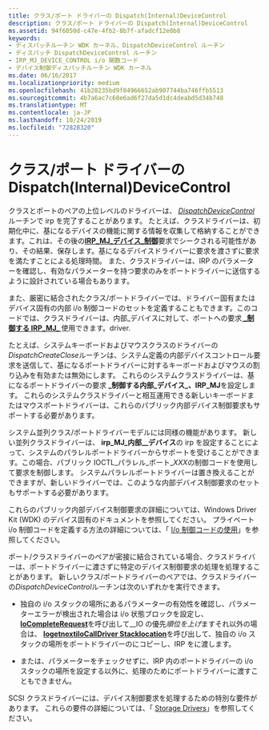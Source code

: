 ```yaml
---
title: クラス/ポート ドライバーの Dispatch(Internal)DeviceControl
description: クラス/ポート ドライバーの Dispatch(Internal)DeviceControl
ms.assetid: 94f6050d-c47e-4fb2-8b7f-afadcf12e0b8
keywords:
- ディスパッチルーチン WDK カーネル、DispatchDeviceControl ルーチン
- ディスパッチ DispatchDeviceControl ルーチン
- IRP_MJ_DEVICE_CONTROL i/o 関数コード
- デバイス制御ディスパッチルーチン WDK カーネル
ms.date: 06/16/2017
ms.localizationpriority: medium
ms.openlocfilehash: 41b28235bd9f84966652ab907744ba746ffb5513
ms.sourcegitcommit: 4b7a6ac7c68e6ad6f27da5d1dc4deabd5d34b748
ms.translationtype: MT
ms.contentlocale: ja-JP
ms.lasthandoff: 10/24/2019
ms.locfileid: "72828320"
---
```

# <a name="dispatchinternaldevicecontrol-in-classport-drivers"></a>クラス/ポート ドライバーの Dispatch(Internal)DeviceControl





クラスとポートのペアの上位レベルのドライバーは、 [*DispatchDeviceControl*](https://docs.microsoft.com/windows-hardware/drivers/ddi/wdm/nc-wdm-driver_dispatch)ルーチンで irp を完了することがあります。 たとえば、クラスドライバーは、初期化中に、基になるデバイスの機能に関する情報を収集して格納することができます。これは、その後の[**IRP\_MJ\_デバイス\_制御**](https://docs.microsoft.com/windows-hardware/drivers/kernel/irp-mj-device-control)要求でシークされる可能性があり、その結果、保存します。基になるデバイスドライバーに要求を渡さずに要求を満たすことによる処理時間。 また、クラスドライバーは、IRP のパラメーターを確認し、有効なパラメーターを持つ要求のみをポートドライバーに送信するように設計されている場合もあります。

また、厳密に結合されたクラス/ポートドライバーでは、ドライバー固有またはデバイス固有の内部 i/o 制御コードのセットを定義することもできます。このコードでは、クラスドライバーは、内部\_デバイスに対して、ポートへの要求[ **\_制御する IRP\_MJ\_** ](https://docs.microsoft.com/windows-hardware/drivers/kernel/irp-mj-internal-device-control)使用できます。driver.

たとえば、システムキーボードおよびマウスクラスのドライバーの*DispatchCreateClose*ルーチンは、システム定義の内部デバイスコントロール要求を送信して、基になるポートドライバーに対するキーボードおよびマウスの割り込みを有効または無効にします。 これらのシステムクラスドライバーは、基になるポートドライバーの要求 **\_制御する内部\_デバイス\_、IRP\_MJ**を設定します。 これらのシステムクラスドライバーと相互運用できる新しいキーボードまたはマウスポートドライバーは、これらのパブリック内部デバイス制御要求もサポートする必要があります。

システム並列クラス/ポートドライバーモデルには同様の機能があります。 新しい並列クラスドライバーは、 **irp\_MJ\_内部\_\_デバイス**の irp を設定することによって、システムのパラレルポートドライバーからサポートを受けることができます。この場合、パブリック IOCTL\_パラレル\_ポート\_*XXX*の制御コードを使用して要求を制御します。 システムパラレルポートドライバーは置き換えることができますが、新しいドライバーでは、このような内部デバイス制御要求のセットもサポートする必要があります。

これらのパブリック内部デバイス制御要求の詳細については、Windows Driver Kit (WDK) のデバイス固有のドキュメントを参照してください。 プライベート i/o 制御コードを定義する方法の詳細については、「 [I/o 制御コードの使用](using-i-o-control-codes.md)」を参照してください。

ポート/クラスドライバーのペアが密接に結合されている場合、クラスドライバーは、ポートドライバーに渡さずに特定のデバイス制御要求の処理を処理することがあります。 新しいクラス/ポートドライバーのペアでは、クラスドライバーの*DispatchDeviceControl*ルーチンは次のいずれかを実行できます。

-   独自の i/o スタックの場所にあるパラメーターの有効性を確認し、パラメーターエラーが検出された場合は i/o 状態ブロックを設定し、 [**IoCompleteRequest**](https://docs.microsoft.com/windows-hardware/drivers/ddi/wdm/nf-wdm-iocompleterequest)を呼び出して\_\_IO の優先*順位を上げ*ますそれ以外の場合は、 [**IogetnextiIoCallDriver Stacklocation**](https://docs.microsoft.com/windows-hardware/drivers/ddi/wdm/nf-wdm-iogetnextirpstacklocation)を呼び出して、独自の i/o スタックの場所をポートドライバーのにコピーし、IRP を[](https://docs.microsoft.com/windows-hardware/drivers/ddi/wdm/nf-wdm-iocalldriver)に渡します。

-   または、パラメーターをチェックせずに、IRP 内のポートドライバーの i/o スタックの場所を設定する以外に、処理のためにポートドライバーに渡すこともできません。

SCSI クラスドライバーには、デバイス制御要求を処理するための特別な要件があります。 これらの要件の詳細については、「 [Storage Drivers](https://docs.microsoft.com/windows-hardware/drivers/storage/storage-drivers)」を参照してください。

 

 




